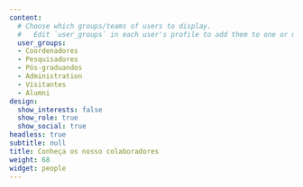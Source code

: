 ```yaml
---
content:
  # Choose which groups/teams of users to display.
  #   Edit `user_groups` in each user's profile to add them to one or more of these groups.
  user_groups:
  - Coordenadores
  - Pesquisadores
  - Pós-graduandos
  - Administration
  - Visitantes
  - Alumni
design:
  show_interests: false
  show_role: true
  show_social: true
headless: true
subtitle: null
title: Conheça os nosso colaboradores
weight: 68
widget: people
---
```

